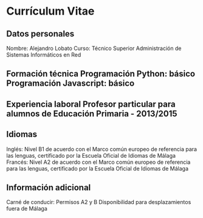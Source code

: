 # Currículum Vitae

## Datos personales

Nombre: Alejandro Lobato
Curso: Técnico Superior Administración de Sistemas Informáticos en Red

## Formación técnica Programación Python: básico Programación Javascript: básico

## Experiencia laboral Profesor particular para alumnos de Educación Primaria - 2013/2015

## Idiomas

Inglés: Nivel B1 de acuerdo con el Marco común europeo de referencia para las lenguas, certificado por la Escuela Oficial de Idiomas de Málaga
Francés: Nivel A2 de acuerdo con el Marco común europeo de referencia para las lenguas, certificado por la Escuela Oficial de Idiomas de Málaga

## Información adicional
Carné de conducir: Permisos A2 y B Disponibilidad para desplazamientos fuera de Málaga
